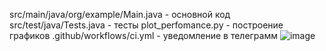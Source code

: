 src/main/java/org/example/Main.java  - основной код 
src/test/java/Tests.java - тесты
plot_perfomance.py - построение графиков
.github/workflows/ci.yml - уведомление в телеграмм
![image](https://github.com/altf4ronin/miniature-octo-train/assets/167405357/b178bc8d-3539-4f36-b4a1-9229a9ab219d)

